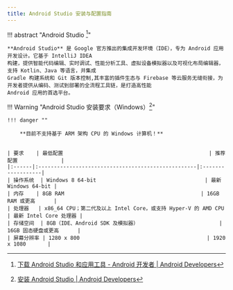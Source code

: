 ```yaml
---
title: Android Studio 安装与配置指南
---
```


!!! abstract "Android Studio [^1]"

    **Android Studio** 是 Google 官方推出的集成开发环境（IDE），专为 Android 应用开发设计。它基于 IntelliJ IDEA
    构建，提供智能代码编辑、实时调试、性能分析工具、虚拟设备模拟器以及可视化布局编辑器，支持 Kotlin、Java 等语言，并集成
    Gradle 构建系统和 Git 版本控制,其丰富的插件生态与 Firebase 等云服务无缝衔接，为开发者提供从编码、测试到部署的全流程工具链，是打造高性能
    Android 应用的首选平台。

!!! Warning "Android Studio 安装要求（Windows）[^2]"

    !!! danger ""

        **目前不支持基于 ARM 架构 CPU 的 Windows 计算机！**

        
    | 要求    | 最低配置                                               | 推荐配置              |
    |:------|:---------------------------------------------------|:------------------|
    | 操作系统  | Windows 8 64-bit                                   | 最新 Windows 64-bit |
    | 内存    | 8GB RAM                                            | 16GB RAM 或更高      |
    | 处理器   | x86_64 CPU；第二代及以上 Intel Core，或支持 Hyper-V 的 AMD CPU | 最新 Intel Core 处理器 |
    | 存储空间  | 8GB（IDE、Android SDK 及模拟器）                          | 16GB 固态硬盘或更高      |
    | 屏幕分辨率 | 1280 x 800                                         | 1920 x 1080       |

[^1]: [下载 Android Studio 和应用工具 - Android 开发者 | Android Developers](https://developer.android.google.cn/studi)
[^2]: [安装 Android Studio | Android Developers](https://developer.android.google.cn/studio/install?hl=zh-cn#windows)
